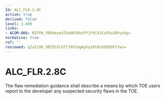 ```yaml
---
Id: ALC_FLR.2.8C
active: true
derived: false
level: 1.408
links:
- ACOM-066: RIFPA_VNSHoye4IkHdKX8hsPYjFXC42tzOYw1NYunXg=
normative: true
ref: ''
reviewed: gZa3186_5MZ91FLGTfJ9XtmgAyhy18tRxQEBUOFYJws=
---
```


# ALC_FLR.2.8C

The flaw remediation guidance shall describe a means by which TOE users report to the developer any suspected security flaws in the TOE.